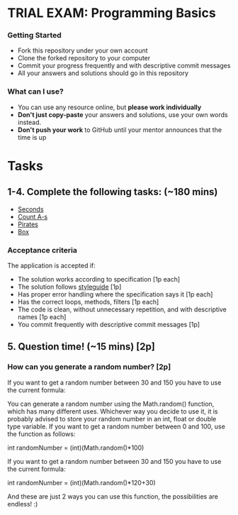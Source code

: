 # TRIAL EXAM: Programming Basics

### Getting Started
 - Fork this repository under your own account
 - Clone the forked repository to your computer
 - Commit your progress frequently and with descriptive commit messages
 - All your answers and solutions should go in this repository

### What can I use?
- You can use any resource online, but **please work individually**
- **Don't just copy-paste** your answers and solutions, use your own words instead.
- **Don't push your work** to GitHub until your mentor announces that the time is up


# Tasks
## 1-4. Complete the following tasks: (~180 mins)

- [Seconds](seconds/Seconds.java)
- [Count A-s](countas/CountAs.java)
- [Pirates](pirates/Pirates.java)
- [Box](box/Box.java)

### Acceptance criteria
The application is accepted if:
- The solution works according to specification [1p each]
- The solution follows [styleguide](https://github.com/greenfox-academy/teaching-materials/blob/master/styleguide/java.md) [1p]
- Has proper error handling where the specification says it [1p each]
- Has the correct loops, methods, filters [1p each]
- The code is clean, without unnecessary repetition, and with descriptive names [1p each]
- You commit frequently with descriptive commit messages [1p]

## 5. Question time! (~15 mins) [2p]

### How can you generate a random number? [2p]
If you want to get a random number between 30 and 150 you have to use the current formula:

You can generate a random number using the Math.random() function, which has many different uses. Whichever way you decide to use it, it is probably advised to store your random number in an int, float or double type variable. If you want to get a random number between 0 and 100, use the function as follows:

int randomNumber = (int)(Math.random()\*100)

If you want to get a random number between 30 and 150 you have to use the current formula:

int randomNumber = (int)(Math.random()\*120+30)

And these are just 2 ways you can use this function, the possibilities are endless! :)
